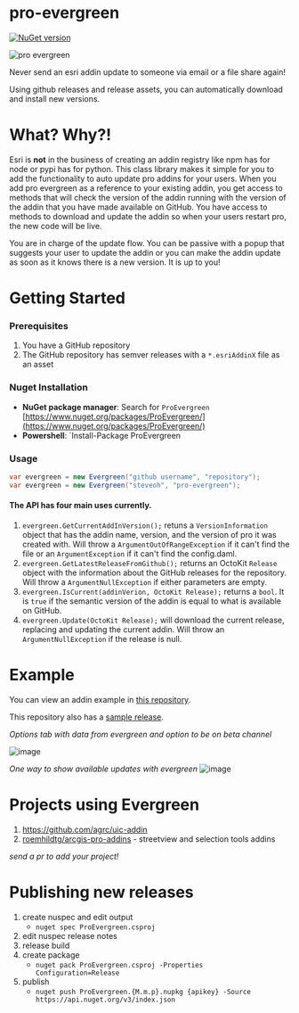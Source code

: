 # pro-evergreen 
[![NuGet version](https://badge.fury.io/nu/ProEvergreen.svg)](https://www.nuget.org/packages/ProEvergreen/)

![pro evergreen](./proevergreen.png)


Never send an esri addin update to someone via email or a file share again!

Using github releases and release assets, you can automatically download and install new versions.

# What? Why?!

Esri is **not** in the business of creating an addin registry like npm has for node or pypi has for python. This class library makes it simple for you to add the functionality to auto update pro addins for your users. When you add pro evergreen as a reference to your existing addin, you get access to methods that will check the version of the addin running with the version of the addin that you have made available on GitHub. You have access to methods to download and update the addin so when your users restart pro, the new code will be live.

You are in charge of the update flow. You can be passive with a popup that suggests your user to update the addin or you can make the addin update as soon as it knows there is a new version. It is up to you!

# Getting Started

### Prerequisites

1. You have a GitHub repository
1. The GitHub repository has semver releases with a `*.esriAddinX` file as an asset

### Nuget Installation

- **NuGet package manager**: Search for `ProEvergreen` [https://www.nuget.org/packages/ProEvergreen/](https://www.nuget.org/packages/ProEvergreen/)
- **Powershell**: `Install-Package ProEvergreen

### Usage

```cs
var evergreen = new Evergreen("github username", "repository");
var evergreen = new Evergreen("steveoh", "pro-evergreen");
```

#### The API has four main uses currently. 

1. `evergreen.GetCurrentAddInVersion();` retuns a `VersionInformation` object that has the addin name, version, and the version of pro it was created with. Will throw a `ArgumentOutOfRangeException` if it can't find the file or an `ArgumentException` if it can't find the config.daml.
1. `evergreen.GetLatestReleaseFromGithub();` returns an OctoKit `Release` object with the information about the GitHub releases for the repository. Will throw a `ArgumentNullException` if either parameters are empty.
1. `evergreen.IsCurrent(addinVerion, OctoKit Release);` returns a `bool`. It is `true` if the semantic version of the addin is equal to what is available on GitHub. 
1. `evergreen.Update(OctoKit Release);` will download the current release, replacing and updating the current addin. Will throw an `ArgumentNullException` if the release is null.


# Example

You can view an addin example in [this repository](https://github.com/steveoh/pro-evergreen/tree/master/ProEvergreen.AddIn).

This repository also has a [sample release](https://github.com/steveoh/pro-evergreen/releases).

_Options tab with data from evergreen and option to be on beta channel_

![image](https://user-images.githubusercontent.com/325813/54373349-b336a700-4642-11e9-8960-51aa578460ab.png)

_One way to show available updates with evergreen_
![image](https://user-images.githubusercontent.com/325813/54373454-e2e5af00-4642-11e9-8368-a343c1fc4cdf.png)

# Projects using Evergreen

1. https://github.com/agrc/uic-addin
2. [roemhildtg/arcgis-pro-addins](https://github.com/roemhildtg/arcgis-pro-addins) - streetview and selection tools addins

_send a pr to add your project!_

# Publishing new releases
1. create nuspec and edit output
   - `nuget spec ProEvergreen.csproj`
1. edit nuspec release notes
1. release build
1. create package
   - `nuget pack ProEvergreen.csproj -Properties Configuration=Release`
1. publish
   - `nuget push ProEvergreen.{M.m.p}.nupkg {apikey} -Source https://api.nuget.org/v3/index.json`
